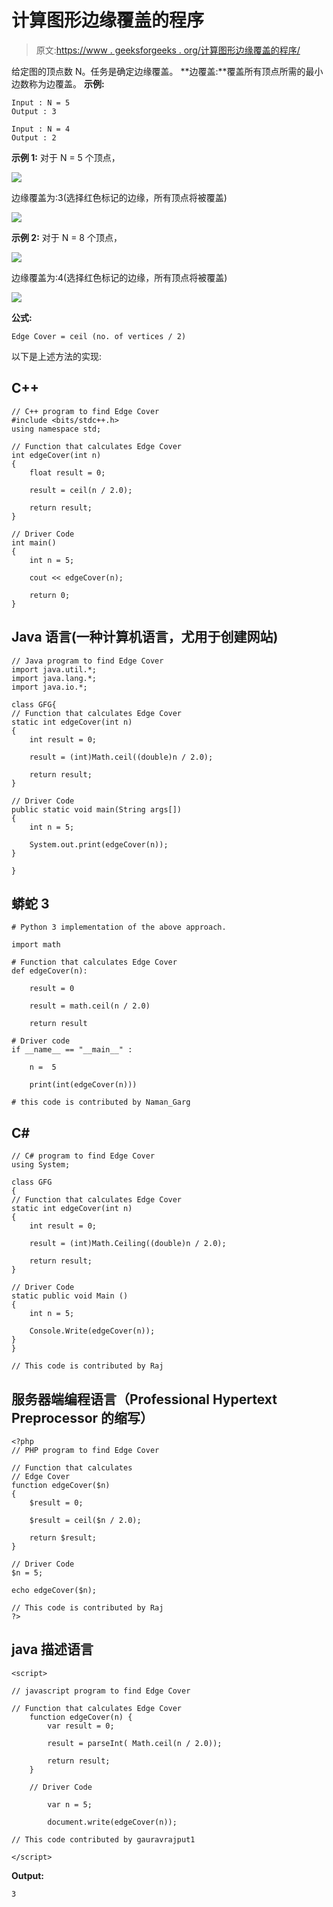 # 计算图形边缘覆盖的程序

> 原文:[https://www . geeksforgeeks . org/计算图形边缘覆盖的程序/](https://www.geeksforgeeks.org/program-to-calculate-the-edge-cover-of-a-graph/)

给定图的顶点数 N。任务是确定边缘覆盖。
**边覆盖:**覆盖所有顶点所需的最小边数称为边覆盖。
**示例:**

```
Input : N = 5
Output : 3

Input : N = 4
Output : 2
```

**示例 1:** 对于 N = 5 个顶点，

![](img/41fcfa7d1b208d11a0deb6a893ad0599.png)

边缘覆盖为:3(选择红色标记的边缘，所有顶点将被覆盖)

![](img/c0aa0a293716b998a60b5adddc1f14c3.png)

**示例 2:** 对于 N = 8 个顶点，

![](img/8a1f62204fc8eb5cbddfe454b3330719.png)

边缘覆盖为:4(选择红色标记的边缘，所有顶点将被覆盖)

![](img/7b76e855860e79d7073da80d196b3b3b.png)

**公式:**

```
Edge Cover = ceil (no. of vertices / 2)
```

以下是上述方法的实现:

## C++

```
// C++ program to find Edge Cover
#include <bits/stdc++.h>
using namespace std;

// Function that calculates Edge Cover
int edgeCover(int n)
{
    float result = 0;

    result = ceil(n / 2.0);

    return result;
}

// Driver Code
int main()
{
    int n = 5;

    cout << edgeCover(n);

    return 0;
}
```

## Java 语言(一种计算机语言，尤用于创建网站)

```
// Java program to find Edge Cover
import java.util.*;
import java.lang.*;
import java.io.*;

class GFG{
// Function that calculates Edge Cover
static int edgeCover(int n)
{
    int result = 0;

    result = (int)Math.ceil((double)n / 2.0);

    return result;
}

// Driver Code
public static void main(String args[])
{
    int n = 5;

    System.out.print(edgeCover(n));
}

}
```

## 蟒蛇 3

```
# Python 3 implementation of the above approach.

import math

# Function that calculates Edge Cover
def edgeCover(n):

    result = 0

    result = math.ceil(n / 2.0)

    return result

# Driver code     
if __name__ == "__main__" :

    n =  5

    print(int(edgeCover(n)))

# this code is contributed by Naman_Garg
```

## C#

```
// C# program to find Edge Cover
using System;

class GFG
{
// Function that calculates Edge Cover
static int edgeCover(int n)
{
    int result = 0;

    result = (int)Math.Ceiling((double)n / 2.0);

    return result;
}

// Driver Code
static public void Main ()
{
    int n = 5;

    Console.Write(edgeCover(n));
}
}

// This code is contributed by Raj
```

## 服务器端编程语言（Professional Hypertext Preprocessor 的缩写）

```
<?php
// PHP program to find Edge Cover

// Function that calculates
// Edge Cover
function edgeCover($n)
{
    $result = 0;

    $result = ceil($n / 2.0);

    return $result;
}

// Driver Code
$n = 5;

echo edgeCover($n);

// This code is contributed by Raj
?>
```

## java 描述语言

```
<script>

// javascript program to find Edge Cover

// Function that calculates Edge Cover
    function edgeCover(n) {
        var result = 0;

        result = parseInt( Math.ceil(n / 2.0));

        return result;
    }

    // Driver Code

        var n = 5;

        document.write(edgeCover(n));

// This code contributed by gauravrajput1

</script>
```

**Output:** 

```
3
```